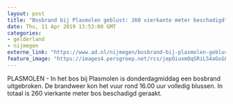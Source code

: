 ```yaml
---
layout: post
title: "Bosbrand bij Plasmolen geblust: 260 vierkante meter beschadigd"
date: Thu, 11 Apr 2019 13:53:00 GMT
categories: 
- gelderland 
- nijmegen 
externe_link: "https://www.ad.nl/nijmegen/bosbrand-bij-plasmolen-geblust-260-vierkante-meter-beschadigd~a1c00d8a/"
feature_image: "https://images4.persgroep.net/rcs/jepOiuxmOqSRiLS4aGsG8Cbnu0Q/diocontent/145313580/_fitwidth/400/?appId=21791a8992982cd8da851550a453bd7f&quality=0.7"
---
```


PLASMOLEN - In het bos bij Plasmolen is donderdagmiddag een bosbrand uitgebroken. De brandweer kon het vuur rond 16.00 uur volledig blussen. In totaal is 260 vierkante meter bos beschadigd geraakt.
